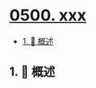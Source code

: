 # [0500. xxx](https://github.com/Tdahuyou/TNotes.leetcode/tree/main/notes/0500.%20xxx)

<!-- region:toc -->

- [1. 📝 概述](#1--概述)

<!-- endregion:toc -->

## 1. 📝 概述
